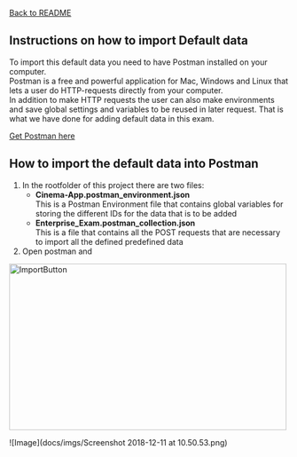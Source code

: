 [Back to README](../README.md)

## Instructions on how to import Default data
To import this default data you need to have Postman installed on your computer. <br/>
Postman is a free and powerful application for Mac, Windows and Linux that lets a user do HTTP-requests directly from your computer. <br/>
In addition to make HTTP requests the user can also make environments and save global settings and variables to be reused in later request. 
That is what we have done for adding default data in this exam.

[Get Postman here](https://www.getpostman.com/apps)

## How to import the default data into Postman
1. In the rootfolder of this project there are two files:
    - **Cinema-App.postman_environment.json** <br/>
    This is a Postman Environment file that contains global variables for storing the different IDs for the data that is to be added 
    - **Enterprise_Exam.postman_collection.json** <br/>
    This is a file that contains all the POST requests that are necessary to import all the defined predefined data
2. Open postman and

<img src="https://imgur.com/VpH70VT" alt="ImportButton" height="300" width="500"> 


![Image](docs/imgs/Screenshot 2018-12-11 at 10.50.53.png)